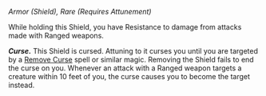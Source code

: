 _Armor (Shield), Rare (Requires Attunement)_

While holding this Shield, you have Resistance to damage from attacks made with Ranged weapons.

**_Curse._** This Shield is cursed. Attuning to it curses you until you are targeted by a [Remove Curse](https://www.dndbeyond.com/spells/2618943-remove-curse) spell or similar magic. Removing the Shield fails to end the curse on you. Whenever an attack with a Ranged weapon targets a creature within 10 feet of you, the curse causes you to become the target instead.